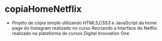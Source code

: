 # copiaHomeNetflix

* Projeto de cópia simple utilizando HTML5,CSS3 e JavaScript da home page do Instagram realizado no curso Recriando a Interface do Netflix realizado na plataforma de cursos Digital Innovation One
